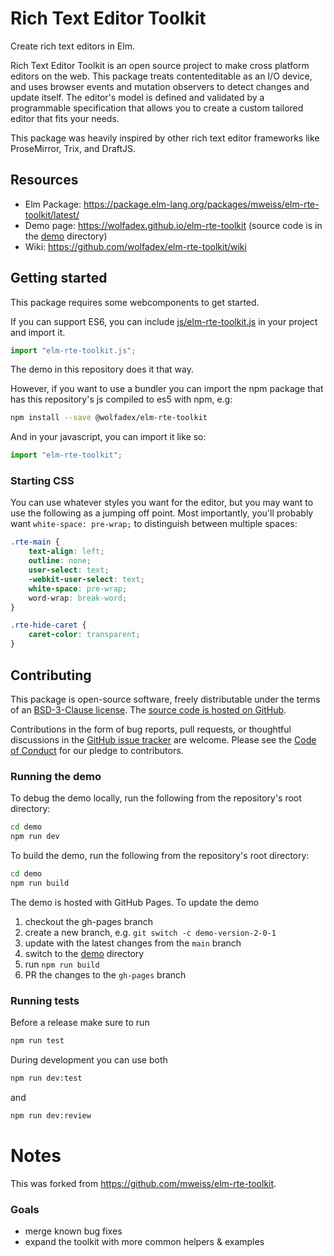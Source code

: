 # Rich Text Editor Toolkit

Create rich text editors in Elm.

Rich Text Editor Toolkit is an open source project to make cross platform editors on the web. This package treats contenteditable as an I/O device, and uses browser events and mutation observers to detect changes and update itself. The editor's model is defined and validated by a programmable specification that allows you to create a custom tailored editor that fits your needs.

This package was heavily inspired by other rich text editor frameworks like ProseMirror, Trix, and DraftJS.

## Resources

-   Elm Package: https://package.elm-lang.org/packages/mweiss/elm-rte-toolkit/latest/
-   Demo page: https://wolfadex.github.io/elm-rte-toolkit (source code is in the [demo](demo) directory)
-   Wiki: https://github.com/wolfadex/elm-rte-toolkit/wiki

## Getting started

This package requires some webcomponents to get started.

If you can support ES6, you can include [js/elm-rte-toolkit.js](js/elm-rte-toolkit.js) in your project and import it.

```js
import "elm-rte-toolkit.js";
```

The demo in this repository does it that way.

However, if you want to use a bundler you can import the npm package that has this repository's js compiled to es5 with npm, e.g:

```sh
npm install --save @wolfadex/elm-rte-toolkit
```

And in your javascript, you can import it like so:

```js
import "elm-rte-toolkit";
```

### Starting CSS

You can use whatever styles you want for the editor, but you may want to use the following as
a jumping off point. Most importantly, you'll probably want `white-space: pre-wrap;` to distinguish
between multiple spaces:

```css
.rte-main {
    text-align: left;
    outline: none;
    user-select: text;
    -webkit-user-select: text;
    white-space: pre-wrap;
    word-wrap: break-word;
}

.rte-hide-caret {
    caret-color: transparent;
}
```

## Contributing

This package is open-source software, freely distributable under the terms of an [BSD-3-Clause license](LICENSE). The [source code is hosted on GitHub](https://github.com/wolfadex/elm-rte-toolkit).

Contributions in the form of bug reports, pull requests, or thoughtful discussions in the [GitHub issue tracker](https://github.com/wolfadex/elm-rte-toolkit/issues) are welcome. Please see the [Code of Conduct](CODE_OF_CONDUCT.md) for our pledge to contributors.

### Running the demo

To debug the demo locally, run the following from the repository's root directory:

```sh
cd demo
npm run dev
```

To build the demo, run the following from the repository's root directory:

```sh
cd demo
npm run build
```

The demo is hosted with GitHub Pages. To update the demo

1. checkout the gh-pages branch
1. create a new branch, e.g. `git switch -c demo-version-2-0-1`
1. update with the latest changes from the `main` branch
1. switch to the [demo](demo) directory
1. run `npm run build`
1. PR the changes to the `gh-pages` branch

### Running tests

Before a release make sure to run

```sh
npm run test
```

During development you can use both

```sh
npm run dev:test
```

and

```sh
npm run dev:review
```

# Notes

This was forked from https://github.com/mweiss/elm-rte-toolkit.

### Goals

-   merge known bug fixes
-   expand the toolkit with more common helpers & examples
